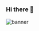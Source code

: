 ### Hi there 👋
![banner](https://user-images.githubusercontent.com/23727056/87433896-78ae9700-c607-11ea-9ca6-9cdbe3f67998.jpg)

<!--
**enqminh/enqminh** is a ✨ _special_ ✨ repository because its `README.md` (this file) appears on your GitHub profile.

Here are some ideas to get you started:

- 🔭 I’m currently working on ...
- 🌱 I’m currently learning ...
- 👯 I’m looking to collaborate on ...
- 🤔 I’m looking for help with ...
- 💬 Ask me about ...
- 📫 How to reach me: ...
- 😄 Pronouns: ...
- ⚡ Fun fact: ...
-->
